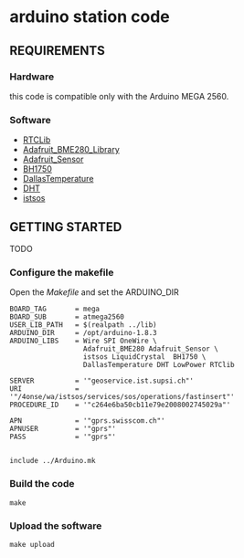 # arduino station code

## REQUIREMENTS

### Hardware

this code is compatible only with the Arduino MEGA 2560.

### Software

* [RTCLib](https://github.com/adafruit/RTClib)
* [Adafruit_BME280_Library](https://github.com/adafruit/Adafruit_BME280_Library)
* [Adafruit_Sensor](https://github.com/adafruit/Adafruit_Sensor)
* [BH1750](https://github.com/mysensors/MySensorsArduinoExamples/tree/master/libraries/BH1750)
* [DallasTemperature](https://github.com/milesburton/Arduino-Temperature-Control-Library)
* [DHT](https://github.com/adafruit/DHT-sensor-library)
* [istsos](https://gitlab.com/ist-supsi/arduino-istsos)

## GETTING STARTED

TODO

### Configure the makefile

Open the *Makefile* and set the ARDUINO_DIR

```
BOARD_TAG   	= mega
BOARD_SUB	  	= atmega2560
USER_LIB_PATH 	= $(realpath ../lib)
ARDUINO_DIR   	= /opt/arduino-1.8.3
ARDUINO_LIBS  	= Wire SPI OneWire \
				  Adafruit_BME280 Adafruit_Sensor \
				  istsos LiquidCrystal  BH1750 \
				  DallasTemperature DHT LowPower RTClib

SERVER 			= '"geoservice.ist.supsi.ch"'
URI 			= '"/4onse/wa/istsos/services/sos/operations/fastinsert"'
PROCEDURE_ID 	= '"c264e6ba50cb11e79e2008002745029a"'

APN				= '"gprs.swisscom.ch"'
APNUSER			= '"gprs"'
PASS			= '"gprs"'


include ../Arduino.mk
```

### Build the code

```
make
```


### Upload the software

```
make upload
```
